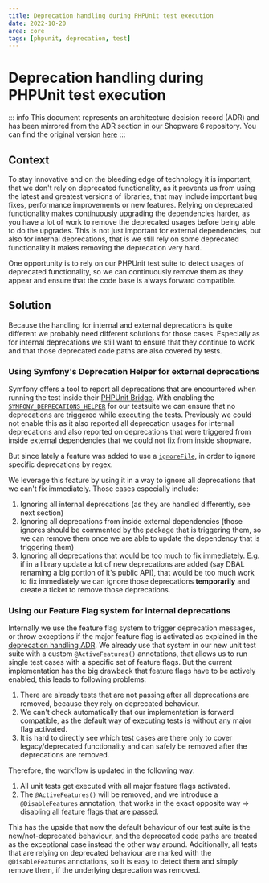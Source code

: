 ```yaml
---
title: Deprecation handling during PHPUnit test execution
date: 2022-10-20
area: core
tags: [phpunit, deprecation, test]
---
```


# Deprecation handling during PHPUnit test execution

::: info
This document represents an architecture decision record (ADR) and has been mirrored from the ADR section in our Shopware 6 repository.
You can find the original version [here](https://github.com/shopware/shopware/blob/trunk/adr/2022-10-20-deprecation-handling-during-phpunit-test-execution.md)
:::

## Context 

To stay innovative and on the bleeding edge of technology it is important, that we don't rely on deprecated functionality, as it prevents us from using the latest and greatest versions of libraries, that may include important bug fixes, performance improvements or new features.
Relying on deprecated functionality makes continuously upgrading the dependencies harder, as you have a lot of work to remove the deprecated usages before being able to do the upgrades.
This is not just important for external dependencies, but also for internal deprecations, that is we still rely on some deprecated functionality it makes removing the deprecation very hard.

One opportunity is to rely on our PHPUnit test suite to detect usages of deprecated functionality, so we can continuously remove them as they appear and ensure that the code base is always forward compatible.

## Solution

Because the handling for internal and external deprecations is quite different we probably need different solutions for those cases.
Especially as for internal deprecations we still want to ensure that they continue to work and that those deprecated code paths are also covered by tests.

### Using Symfony's Deprecation Helper for external deprecations

Symfony offers a tool to report all deprecations that are encountered when running the test inside their [PHPUnit Bridge](https://symfony.com/doc/current/components/phpunit_bridge.html).
With enabling the [`SYMFONY_DEPRECATIONS_HELPER`](https://symfony.com/doc/current/components/phpunit_bridge.html#trigger-deprecation-notices) for our testsuite we can ensure that no deprecations are triggered while executing the tests.
Previously we could not enable this as it also reported all deprecation usages for internal deprecations and also reported on deprecations that were triggered from inside external dependencies that we could not fix from inside shopware.

But since lately a feature was added to use a [`ignoreFile`](https://symfony.com/doc/current/components/phpunit_bridge.html#ignoring-deprecations), in order to ignore specific deprecations by regex.

We leverage this feature by using it in a way to ignore all deprecations that we can't fix immediately. Those cases especially include:
1. Ignoring all internal deprecations (as they are handled differently, see next section)
2. Ignoring all deprecations from inside external dependencies (those ignores should be commented by the package that is triggering them, so we can remove them once we are able to update the dependency that is triggering them)
3. Ignoring all deprecations that would be too much to fix immediately. E.g. if in a library update a lot of new deprecations are added (say DBAL renaming a big portion of it's public API), that would be too much work to fix immediately we can ignore those deprecations **temporarily** and create a ticket to remove those deprecations.

### Using our Feature Flag system for internal deprecations

Internally we use the feature flag system to trigger deprecation messages, or throw exceptions if the major feature flag is activated as explained in the [deprecation handling ADR](../workflow/2022-02-28-consistent-deprecation-notices-in-core).
We already use that system in our new unit test suite with a custom `@ActiveFeatures()` annotations, that allows us to run single test cases with a specific set of feature flags.
But the current implementation has the big drawback that feature flags have to be actively enabled, this leads to following problems:
1. There are already tests that are not passing after all deprecations are removed, because they rely on deprecated behaviour.
2. We can't check automatically that our implementation is forward compatible, as the default way of executing tests is without any major flag activated.
3. It is hard to directly see which test cases are there only to cover legacy/deprecated functionality and can safely be removed after the deprecations are removed.

Therefore, the workflow is updated in the following way:
1. All unit tests get executed with all major feature flags activated.
2. The `@ActiveFeatures()` will be removed, and we introduce a `@DisableFeatures` annotation, that works in the exact opposite way => disabling all feature flags that are passed.

This has the upside that now the default behaviour of our test suite is the new/not-deprecated behaviour, and the deprecated code paths are treated as the exceptional case instead the other way around.
Additionally, all tests that are relying on deprecated behaviour are marked with the `@DisableFeatures` annotations, so it is easy to detect them and simply remove them, if the underlying deprecation was removed.
